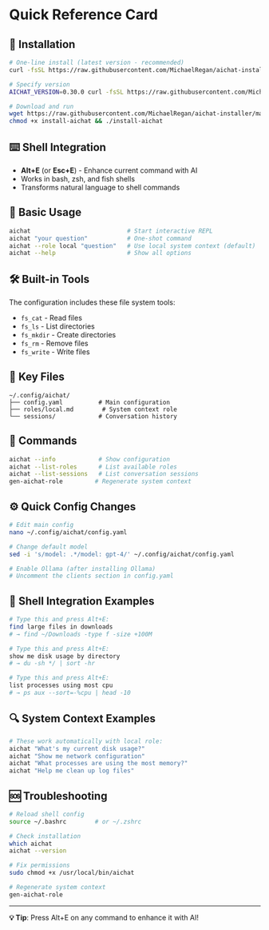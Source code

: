 # Quick Reference Card

## 🚀 Installation
```bash
# One-line install (latest version - recommended)
curl -fsSL https://raw.githubusercontent.com/MichaelRegan/aichat-installer/main/install-aichat | bash

# Specify version
AICHAT_VERSION=0.30.0 curl -fsSL https://raw.githubusercontent.com/MichaelRegan/aichat-installer/main/install-aichat | bash

# Download and run
wget https://raw.githubusercontent.com/MichaelRegan/aichat-installer/main/install-aichat
chmod +x install-aichat && ./install-aichat
```

## ⌨️ Shell Integration
- **Alt+E** (or **Esc+E**) - Enhance current command with AI
- Works in bash, zsh, and fish shells
- Transforms natural language to shell commands

## 💬 Basic Usage
```bash
aichat                           # Start interactive REPL
aichat "your question"           # One-shot command
aichat --role local "question"   # Use local system context (default)
aichat --help                    # Show all options
```

## 🛠️ Built-in Tools
The configuration includes these file system tools:
- `fs_cat` - Read files
- `fs_ls` - List directories  
- `fs_mkdir` - Create directories
- `fs_rm` - Remove files
- `fs_write` - Write files

## 📁 Key Files
```
~/.config/aichat/
├── config.yaml          # Main configuration
├── roles/local.md        # System context role
└── sessions/            # Conversation history
```

## 🔧 Commands
```bash
aichat --info            # Show configuration
aichat --list-roles      # List available roles
aichat --list-sessions   # List conversation sessions
gen-aichat-role         # Regenerate system context
```

## ⚙️ Quick Config Changes
```bash
# Edit main config
nano ~/.config/aichat/config.yaml

# Change default model
sed -i 's/model: .*/model: gpt-4/' ~/.config/aichat/config.yaml

# Enable Ollama (after installing Ollama)
# Uncomment the clients section in config.yaml
```

## 🐚 Shell Integration Examples
```bash
# Type this and press Alt+E:
find large files in downloads
# → find ~/Downloads -type f -size +100M

# Type this and press Alt+E:  
show me disk usage by directory
# → du -sh */ | sort -hr

# Type this and press Alt+E:
list processes using most cpu
# → ps aux --sort=-%cpu | head -10
```

## 🔍 System Context Examples
```bash
# These work automatically with local role:
aichat "What's my current disk usage?"
aichat "Show me network configuration"  
aichat "What processes are using the most memory?"
aichat "Help me clean up log files"
```

## 🆘 Troubleshooting
```bash
# Reload shell config
source ~/.bashrc        # or ~/.zshrc

# Check installation
which aichat
aichat --version

# Fix permissions
sudo chmod +x /usr/local/bin/aichat

# Regenerate system context
gen-aichat-role
```

---
**💡 Tip**: Press Alt+E on any command to enhance it with AI!